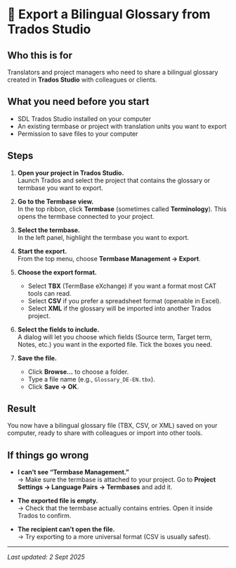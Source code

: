
# 📘 Export a Bilingual Glossary from Trados Studio

## Who this is for
Translators and project managers who need to share a bilingual glossary created in **Trados Studio** with colleagues or clients.

## What you need before you start
- SDL Trados Studio installed on your computer  
- An existing termbase or project with translation units you want to export  
- Permission to save files to your computer

## Steps

1. **Open your project in Trados Studio.**  
   Launch Trados and select the project that contains the glossary or termbase you want to export.

2. **Go to the Termbase view.**  
   In the top ribbon, click **Termbase** (sometimes called **Terminology**). This opens the termbase connected to your project.

3. **Select the termbase.**  
   In the left panel, highlight the termbase you want to export.

4. **Start the export.**  
   From the top menu, choose **Termbase Management → Export**.

5. **Choose the export format.**  
   - Select **TBX** (TermBase eXchange) if you want a format most CAT tools can read.  
   - Select **CSV** if you prefer a spreadsheet format (openable in Excel).  
   - Select **XML** if the glossary will be imported into another Trados project.

6. **Select the fields to include.**  
   A dialog will let you choose which fields (Source term, Target term, Notes, etc.) you want in the exported file. Tick the boxes you need.

7. **Save the file.**  
   - Click **Browse…** to choose a folder.  
   - Type a file name (e.g., `Glossary_DE-EN.tbx`).  
   - Click **Save → OK**.

## Result
You now have a bilingual glossary file (TBX, CSV, or XML) saved on your computer, ready to share with colleagues or import into other tools.

## If things go wrong
- **I can’t see “Termbase Management.”**  
  → Make sure the termbase is attached to your project. Go to **Project Settings → Language Pairs → Termbases** and add it.  

- **The exported file is empty.**  
  → Check that the termbase actually contains entries. Open it inside Trados to confirm.  

- **The recipient can’t open the file.**  
  → Try exporting to a more universal format (CSV is usually safest).

---

*Last updated: 2 Sept 2025*
